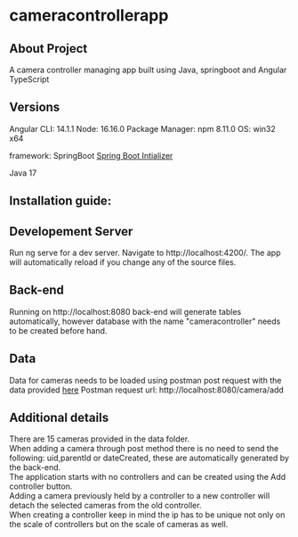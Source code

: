 # cameracontrollerapp

## About Project
A camera controller managing app built using Java, springboot and Angular TypeScript

## Versions

Angular CLI: 14.1.1
Node: 16.16.0
Package Manager: npm 8.11.0
OS: win32 x64

framework: SpringBoot
[Spring Boot Intializer](https://start.spring.io/)

Java 17
## Installation guide:

## Developement Server
Run ng serve for a dev server. Navigate to http://localhost:4200/. The app will automatically reload if you change any of the source files.
## Back-end
Running on http://localhost:8080
back-end will generate tables automatically, however database with the name "cameracontroller" needs to be created before hand.
## Data
Data for cameras needs to be loaded using postman post request with the data provided [here](https://github.com/OmarA65/controllerApp/blob/main/Camera%20data.txt)
Postman request url: http://localhost:8080/camera/add
## Additional details
There are 15 cameras provided in the data folder. <br />
When adding a camera through post method there is no need to send the following: uid,parentId or dateCreated, these are automatically generated by the back-end. <br />
The application starts with no controllers and can be created using the Add controller button. <br />
Adding a camera previously held by a controller to a new controller will detach the selected cameras from the old controller. <br />
When creating a controller keep in mind the ip has to be unique not only on the scale of controllers but on the scale of cameras as well. <br />




